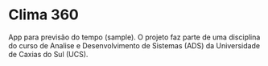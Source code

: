 # Clima 360
App para previsão do tempo (sample). O projeto faz parte de uma disciplina do curso de Analise e Desenvolvimento de Sistemas (ADS) da Universidade de Caxias do Sul (UCS).
